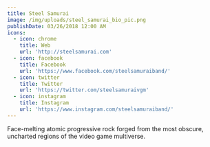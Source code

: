 ```yaml
---
title: Steel Samurai
image: /img/uploads/steel_samurai_bio_pic.png
publishDate: 03/26/2018 12:00 AM
icons:
  - icon: chrome
    title: Web
    url: 'http://steelsamurai.com'
  - icon: facebook
    title: Facebook
    url: 'https://www.facebook.com/steelsamuraiband/'
  - icon: twitter
    title: Twitter
    url: 'https://twitter.com/steelsamuraivgm'
  - icon: instagram
    title: Instagram
    url: 'https://www.instagram.com/steelsamuraiband/'
---
```

Face-melting atomic progressive rock forged from the most obscure, uncharted regions of the video game multiverse.
